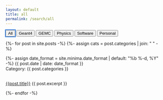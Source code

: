 ```yaml
---
layout: default
title: all
permalink: /search/all
---
```



<div id="html_button_selector">
<div class="button-group">
<button onclick="my_select('all')      ; " style="outline: 2px solid #2a7ae2;" > All      </button>
<button onclick="my_select('geant4')   ; "                                     > Geant4   </button>
<button onclick="my_select('gemc')     ; "                                     > GEMC     </button>
<button onclick="my_select('physics')  ; "                                     > Physics  </button>
<button onclick="my_select('software') ; "                                     > Software </button>
<button onclick="my_select('personal') ; "                                     > Personal </button>
</div>
</div>

<div id="html_content_selector">

{%- for post in site.posts -%}
{%- assign cats = post.categories | join: " " -%}


{%- assign date_format = site.minima.date_format | default: "%b %-d, %Y" -%}
<span class="post-meta">{{ post.date | date: date_format }}<br></span>
<span class="post-meta">Category: {{ post.categories }}</span>

<br/>
<a href="{{ post.url | relative_url }}">{{post.title}}</a>
{{ post.excerpt }}
<br/>


{%- endfor -%}

</div>

